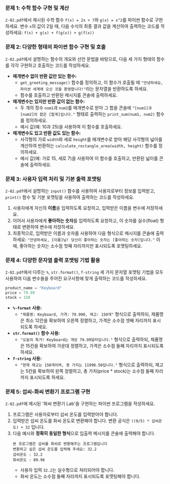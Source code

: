 ### **문제 1: 수학 함수 구현 및 계산**

`2-02.pdf`에서 제시된 수학 함수 `f(x) = 2x + 7`와 `g(x) = x^2`를 파이썬 함수로 구현하세요.
변수 `x`의 값이 2일 때, 다음 수식의 최종 결과 값을 계산하여 출력하는 코드를 작성하세요: `f(x) + g(x) + f(g(x)) + g(f(x))`

### **문제 2: 다양한 형태의 파이썬 함수 구현 및 호출**

`2-02.pdf`에서 설명하는 함수의 개요와 선언 문법을 바탕으로, 다음 세 가지 형태의 함수를 각각 구현하고 호출하는 코드를 작성하세요.

*   **매개변수 없이 반환 값만 있는 함수:**
    *   `get_greeting_message()` 함수를 정의하고, 이 함수가 호출될 때 `"안녕하세요, 파이썬 세계에 오신 것을 환영합니다!"`라는 문자열을 반환하도록 하세요.
    *   함수를 호출하고 반환된 메시지를 콘솔에 출력하세요.
*   **매개변수는 있지만 반환 값이 없는 함수:**
    *   두 개의 정수 `num1`과 `num2`를 매개변수로 받아 그 합을 콘솔에 `"[num1]과 [num2]의 합은 [합계]입니다."` 형태로 출력하는 `print_sum(num1, num2)` 함수를 정의하세요.
    *   예시 값(예: 10과 25)을 사용하여 이 함수를 호출하세요.
*   **매개변수도 있고 반환 값도 있는 함수:**
    *   사각형의 가로 `width`와 세로 `height`를 매개변수로 받아 해당 사각형의 넓이를 계산하여 반환하는 `calculate_rectangle_area(width, height)` 함수를 정의하세요.
    *   예시 값(예: 가로 15, 세로 7)을 사용하여 이 함수를 호출하고, 반환된 넓이를 콘솔에 출력하세요.

### **문제 3: 사용자 입력 처리 및 기본 출력 포맷팅**

`2-02.pdf`에서 설명하는 `input()` 함수를 사용하여 사용자로부터 정보를 입력받고, `print()` 함수 및 기본 포맷팅을 사용하여 출력하는 코드를 작성하세요.

1.  사용자에게 자신의 **이름**을 입력하도록 요청하고, 입력받은 이름을 변수에 저장하세요.
2.  이어서 사용자에게 **좋아하는 숫자**를 입력하도록 요청하고, 이 숫자를 실수(float) 형태로 변환하여 변수에 저장하세요.
3.  최종적으로, 입력받은 이름과 숫자를 사용하여 다음 형식으로 메시지를 콘솔에 출력하세요: `"안녕하세요, [이름]님! 당신이 좋아하는 숫자는 [좋아하는 숫자]입니다."` 이때, 좋아하는 숫자는 소수점 첫째 자리까지만 표시되도록 포맷팅하세요.

### **문제 4: 다양한 문자열 출력 포맷팅 기법 활용**

`2-02.pdf`에서 다루는 `%`, `str.format()`, `f-string` 세 가지 문자열 포맷팅 기법을 모두 사용하여 다음 변수들을 주어진 요구사항에 맞게 출력하는 코드를 작성하세요.

```python
product_name = "Keyboard"
price = 79.99
stock = 150
```

*   **`%-format` 사용:**
    *   `"제품명: Keyboard, 가격: 79.990, 재고: 150개"` 형식으로 출력하되, 제품명은 최소 12칸을 확보하여 오른쪽 정렬하고, 가격은 소수점 셋째 자리까지 표시되도록 하세요.
*   **`str.format()` 함수 사용:**
    *   `"오늘의 특가! Keyboard는 개당 79.99달러입니다."` 형식으로 출력하되, 제품명은 15칸을 확보하여 가운데 정렬하고, 가격은 소수점 둘째 자리까지 표시되도록 하세요.
*   **`f-string` 사용:**
    *   `"현재 재고는 150개이며, 총 가치는 11998.50입니다."` 형식으로 출력하되, 재고는 5칸을 확보하여 왼쪽 정렬하고, 총 가치(price * stock)는 소수점 둘째 자리까지 표시되도록 하세요.

### **문제 5: 섭씨-화씨 변환기 프로그램 구현**

`2-02.pdf`에 제시된 '화씨 변환기 Lab'을 구현하는 파이썬 프로그램을 작성하세요.

1.  프로그램은 사용자로부터 섭씨 온도를 입력받아야 합니다.
2.  입력받은 섭씨 온도를 화씨 온도로 변환해야 합니다. 변환 공식은 `((9/5) * 섭씨온도) + 32` 입니다.
3.  다음 예시와 **정확히 동일한 형식**으로 입출력 메시지를 콘솔에 출력해야 합니다.
    ```
    본 프로그램은 섭씨를 화씨로 변환해주는 프로그램입니다
    변환하고 싶은 섭씨 온도를 입력해 주세요: 32.2
    섭씨온도 : 32.2
    화씨온도 : 89.96
    ```
    *   사용자 입력 `32.2`는 실수형으로 처리되어야 합니다.
    *   화씨 온도는 소수점 둘째 자리까지 표시되도록 포맷팅해야 합니다.
